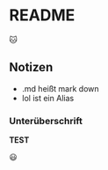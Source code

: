 # README
:cat:

## Notizen

* .md heißt mark down
* lol  ist ein Alias

### Unterüberschrift
**TEST**

:smiley:
